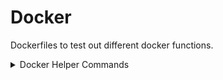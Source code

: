 # Docker
Dockerfiles to test out different docker functions.

<details>
<summary>Docker Helper Commands</summary>

###### Docker Build
```bash
docker build -t test .
```
###### Docker Run
```bash
docker run test
```
###### Docker List all Containers
```bash
docker ps -a -q
```
###### Docker Stop
```bash
docker stop <CONTAINER_ID>
```
###### Docker Remove Container
```bash
docker rm <CONTAINER_ID>
```
###### Docker Remove Images
```bash
docker rmi $(docker images -q) -f
```
###### Docker Cleanup
```bash
docker stop $(docker ps -a -q)
docker rm $(docker ps -a -q)
docker rmi $(docker images -q) -f
```
</details>
